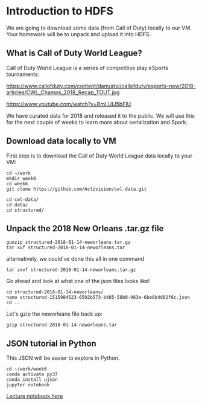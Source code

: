 # Introduction to HDFS

We are going to download some data (from Call of Duty) locally to our VM.  Your homework will be to
unpack and upload it into HDFS.


## What is Call of Duty World League?

Call of Duty World League is a series of competitive play eSports tournaments:

https://www.callofduty.com/content/dam/atvi/callofduty/esports-new/2018-articles/CWL_Champs_2018_Recap_TOUT.jpg

https://www.youtube.com/watch?v=BmLUlJ5bFIU

We have curated data for 2018 and released it to the public.  We will use this for the next couple of
weeks to learn more about serialization and Spark.


## Download data locally to VM

First step is to download the Call of Duty World League data locally to your VM:
```
cd ~/work
mkdir week6
cd week6
git clone https://github.com/Activision/cwl-data.git
```

```
cd cwl-data/
cd data/
cd structured/
```

## Unpack the 2018 New Orleans .tar.gz file

```
gunzip structured-2018-01-14-neworleans.tar.gz
tar xvf structured-2018-01-14-neworleans.tar
```
alternatively, we could've done this all in one command
```
tar zxvf structured-2018-01-14-neworleans.tar.gz
```
Go ahead and look at what one of the json files looks like!
```
cd structured-2018-01-14-neworleans/
nano structured-1515984523-6592b573-b485-58b0-963e-6be0b4d02f6c.json
cd ..
```
Let's gzip the neworleans file back up:
```
gzip structured-2018-01-14-neworleans.tar
```

## JSON tutorial in Python

This JSON will be easier to explore in Python.
```
cd ~/work/week6
conda activate py37
conda install ujson
jupyter notebook
```

[Lecture notebook here](lecture_jsontutorial.ipynb)
